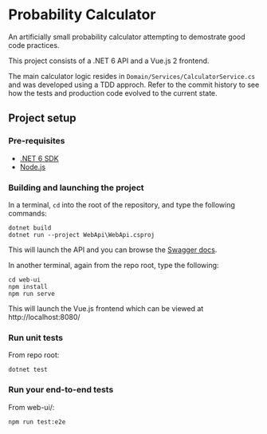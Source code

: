 # Probability Calculator
An artificially small probability calculator attempting to demostrate good code practices.

This project consists of a .NET 6 API and a Vue.js 2 frontend.

The main calculator logic resides in `Domain/Services/CalculatorService.cs` and was developed using a TDD approch. Refer to the commit history to see how the tests and production code evolved to the current state.

## Project setup

### Pre-requisites
- [.NET 6 SDK](https://dotnet.microsoft.com/en-us/download/dotnet/6.0)
- [Node.js](https://nodejs.org/en)

### Building and launching the project
In a terminal, `cd` into the root of the repository, and type the following commands:
```
dotnet build
dotnet run --project WebApi\WebApi.csproj
```
This will launch the API and you can browse the [Swagger docs](http://localhost:5000/swagger/index.html).

In another terminal, again from the repo root, type the following:
```
cd web-ui
npm install
npm run serve
```
This will launch the Vue.js frontend which can be viewed at http://localhost:8080/

### Run unit tests
From repo root:
```
dotnet test
```

### Run your end-to-end tests
From web-ui/:
```
npm run test:e2e
```
